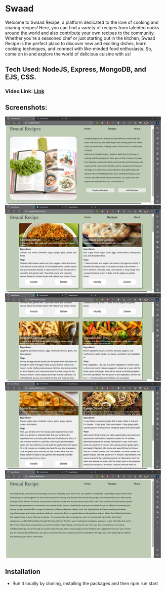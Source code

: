 # Swaad
Welcome to Swaad Recipe, a platform dedicated to the love of cooking and sharing recipes!
Here, you can find a variety of recipes from talented cooks around the world and also contribute 
your own recipes to the community. Whether you're a seasoned chef or just starting out in the kitchen,
Swaad Recipe is the perfect place to discover new and exciting dishes, learn cooking techniques, and
connect with like-minded food enthusiasts. So, come on in and explore the world of delicious cuisine with us!

## Tech Used: NodeJS, Express, MongoDB, and EJS, CSS.
### Video Link: [Link](https://youtu.be/wz0Og-ZWhmY)
## Screenshots:
![image](https://github.com/Knight-Kaizen/Swaad/blob/main/Screenshots/Homepage.png)
![image](https://github.com/Knight-Kaizen/Swaad/blob/main/Screenshots/Recipe%20page1.png)
![image](https://github.com/Knight-Kaizen/Swaad/blob/main/Screenshots/Recipe%20page2.png)
![image](https://github.com/Knight-Kaizen/Swaad/blob/main/Screenshots/Recipe%20page3.png)
![image](https://github.com/Knight-Kaizen/Swaad/blob/main/Screenshots/About%20page.png)

## Installation
- Run it locally by cloning, installing the packages and then npm run start
